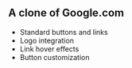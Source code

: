 ## A clone of Google.com

- Standard buttons and links
- Logo integration
- Link hover effects
- Button customization